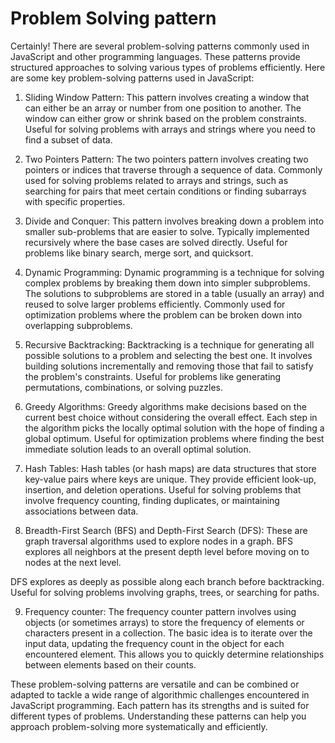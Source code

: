 
# Problem Solving pattern

Certainly! There are several problem-solving patterns commonly used in JavaScript and other programming languages. These patterns provide structured approaches to solving various types of problems efficiently. Here are some key problem-solving patterns used in JavaScript:

1. Sliding Window Pattern:
This pattern involves creating a window that can either be an array or number from one position to another.
The window can either grow or shrink based on the problem constraints.
Useful for solving problems with arrays and strings where you need to find a subset of data.

2. Two Pointers Pattern:
The two pointers pattern involves creating two pointers or indices that traverse through a sequence of data.
Commonly used for solving problems related to arrays and strings, such as searching for pairs that meet certain conditions or finding subarrays with specific properties.

3. Divide and Conquer:
This pattern involves breaking down a problem into smaller sub-problems that are easier to solve.
Typically implemented recursively where the base cases are solved directly.
Useful for problems like binary search, merge sort, and quicksort.

4. Dynamic Programming:
Dynamic programming is a technique for solving complex problems by breaking them down into simpler subproblems.
The solutions to subproblems are stored in a table (usually an array) and reused to solve larger problems efficiently.
Commonly used for optimization problems where the problem can be broken down into overlapping subproblems.

5. Recursive Backtracking:
Backtracking is a technique for generating all possible solutions to a problem and selecting the best one.
It involves building solutions incrementally and removing those that fail to satisfy the problem's constraints.
Useful for problems like generating permutations, combinations, or solving puzzles.

6. Greedy Algorithms:
Greedy algorithms make decisions based on the current best choice without considering the overall effect.
Each step in the algorithm picks the locally optimal solution with the hope of finding a global optimum.
Useful for optimization problems where finding the best immediate solution leads to an overall optimal solution.

7. Hash Tables:
Hash tables (or hash maps) are data structures that store key-value pairs where keys are unique.
They provide efficient look-up, insertion, and deletion operations.
Useful for solving problems that involve frequency counting, finding duplicates, or maintaining associations between data.

8. Breadth-First Search (BFS) and Depth-First Search (DFS):
These are graph traversal algorithms used to explore nodes in a graph.
BFS explores all neighbors at the present depth level before moving on to nodes at the next level.

DFS explores as deeply as possible along each branch before backtracking.
Useful for solving problems involving graphs, trees, or searching for paths.

9. Frequency counter:
The frequency counter pattern involves using objects (or sometimes arrays) to store the frequency of elements or characters present in a collection. The basic idea is to iterate over the input data, updating the frequency count in the object for each encountered element. This allows you to quickly determine relationships between elements based on their counts.

These problem-solving patterns are versatile and can be combined or adapted to tackle a wide range of algorithmic challenges encountered in JavaScript programming. Each pattern has its strengths and is suited for different types of problems. Understanding these patterns can help you approach problem-solving more systematically and efficiently.

